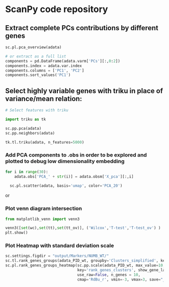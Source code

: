 # ScanPy code repository

## Extract complete PCs contributions by different genes

```python
sc.pl.pca_overview(adata)

# or extract as a full list
components = pd.DataFrame(adata.varm['PCs'][:,0:2])
components.index = adata.var.index
components.columns = ['PC1', 'PC2']
components.sort_values('PC1')

```

## Select highly variable genes with triku in place of variance/mean relation: 

```python
# Select features with triku

import triku as tk

sc.pp.pca(adata)
sc.pp.neighbors(adata)

tk.tl.triku(adata, n_features=5000)
```

### Add PCA components to .obs in order to be explored and plotted to debug low dimensionality embedding

```python
for i in range(30):
	adata.obs['PCA_' + str(i)] = adata.obsm['X_pca'][:,i]
  
  sc.pl.scatter(adata, basis='umap', color='PCA_20')

```

or 





### Plot venn diagram intersection

```python
from matplotlib_venn import venn3

venn3([set(wc),set(tt),set(tt_ov)], ('Wilcox','T-test','T-test_ov') )
plt.show()
```

### Plot Heatmap with standard deviation scale

```python
sc.settings.figdir = "output/Markers/NUMB_WT/"
sc.tl.rank_genes_groups(adata_PID_wt, groupby='Clusters_simplified', key_added='rank_genes_clusters', method='wilcoxon')
sc.pl.rank_genes_groups_heatmap(sc.pp.scale(adata_PID_wt, max_value=10, copy=True),
								key='rank_genes_clusters', show_gene_labels=True,
								use_raw=False, n_genes = 10,
								cmap='RdBu_r', vmin=-3, vmax=3, save="_top_10-NUMB_WT-PID_pathways_by_cluster.png") # _r reverses the colormap direction
```

